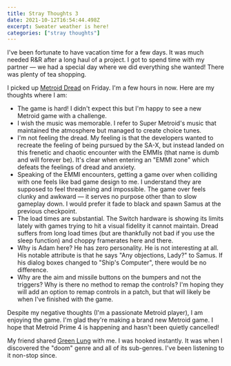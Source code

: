 ```yaml
---
title: Stray Thoughts 3
date: 2021-10-12T16:54:44.498Z
excerpt: Sweater weather is here!
categories: ["stray thoughts"]
---
```

I've been fortunate to have vacation time for a few days. It was much needed R&R after a long haul of a project. I got to spend time with my partner — we had a special day where we did everything she wanted! There was plenty of tea shopping.

I picked up [Metroid Dread](https://www.nintendo.com/games/detail/metroid-dread-switch/) on Friday. I'm a few hours in now. Here are my thoughts where I am:

* The game is hard! I didn't expect this but I'm happy to see a new Metroid game with a challenge.
* I wish the music was memorable. I refer to Super Metroid's music that maintained the atmosphere but managed to create choice tunes.
* I'm not feeling the dread. My feeling is that the developers wanted to recreate the feeling of being pursued by the SA-X, but instead landed on this frenetic and chaotic encounter with the EMMIs (that name is dumb and will forever be). It's clear when entering an "EMMI zone" which defeats the feelings of dread and anxiety.
* Speaking of the EMMI encounters, getting a game over when colliding with one feels like bad game design to me. I understand they are supposed to feel threatening and impossible. The game over feels clunky and awkward — it serves no purpose other than to slow gameplay down. I would prefer it fade to black and spawn Samus at the previous checkpoint.
* The load times are substantial. The Switch hardware is showing its limits lately with games trying to hit a visual fidelity it cannot maintain. Dread suffers from long load times (but are thankfully not bad if you use the sleep function) and choppy framerates here and there.
* Why is Adam here? He has zero personality. He is not interesting at all. His notable attribute is that he says "Any objections, Lady?" to Samus. If his dialog boxes changed to "Ship's Computer", there would be no difference.
* Why are the aim and missile buttons on the bumpers and not the triggers? Why is there no method to remap the controls? I'm hoping they will add an option to remap controls in a patch, but that will likely be when I've finished with the game.

Despite my negative thoughts (I'm a passionate Metroid player), I am enjoying the game. I'm glad they're making a brand new Metroid game. I hope that Metroid Prime 4 is happening and hasn't been quietly cancelled!

My friend shared [Green Lung](https://www.greenlung.co.uk) with me. I was hooked instantly. It was when I discovered the "doom" genre and all of its sub-genres. I've been listening to it non-stop since.
